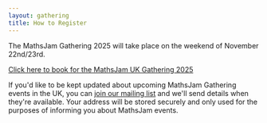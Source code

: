 ```yaml
---
layout: gathering
title: How to Register
---
```


The MathsJam Gathering 2025 will take place on the weekend of November 22nd/23rd.

<a href="https://pretix.eu/mathsjam/uk2025/" class="small-to-action">Click here to book for the MathsJam UK Gathering 2025</a>

If you'd like to be kept updated about upcoming MathsJam Gathering events in the UK, you can <a href="https://c5dd5172.sibforms.com/serve/MUIFAFZqfKRBZSCzMNrzq3YjcQnPNy3DbFHLPInzBFpsf-mXZvTWzIx6jKMedQbdYDy7xL5jUAyLx7dA0yCzXwrZgGq0SydXFFqKkhppVRksaOJF400-5u3qAenMO1TTebODlo6JLIqSwlwuVuggjBgSkF7EugjHI5EpkVLQtH9aVppq1fHe5hBH4GO1aWwlVnhA2DqWiqShsEbY">join our mailing list</a> and we'll send details when they're available. Your address will be stored securely and only used for the purposes of informing you about MathsJam events.
